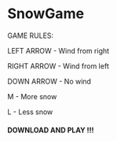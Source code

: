 # SnowGame

GAME RULES:

  LEFT ARROW - Wind from right

  RIGHT ARROW - Wind from left

  DOWN ARROW - No wind

  M - More snow

  L - Less snow

#### DOWNLOAD AND PLAY !!!
